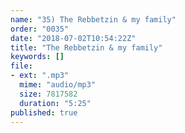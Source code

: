 ```yaml
---
name: "35) The Rebbetzin & my family"
order: "0035"
date: "2018-07-02T10:54:22Z"
title: "The Rebbetzin & my family"
keywords: []
file:
- ext: ".mp3"
  mime: "audio/mp3"
  size: 7817582
  duration: "5:25"
published: true
---
```

